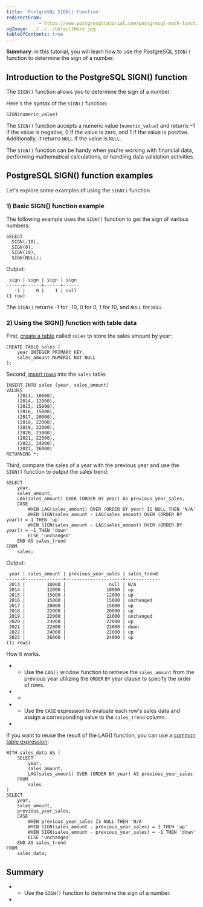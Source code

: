 ```yaml
---
title: 'PostgreSQL SIGN() Function'
redirectFrom: 
            - https://www.postgresqltutorial.com/postgresql-math-functions/postgresql-sign/
ogImage: ../../../defaultHero.jpg
tableOfContents: true
---
```


**Summary**: in this tutorial, you will learn how to use the PostgreSQL `SIGN()` function to determine the sign of a number.



## Introduction to the PostgreSQL SIGN() function



The `SIGN()` function allows you to determine the sign of a number.



Here's the syntax of the `SIGN()` function:



```
SIGN(numeric_value)
```



The `SIGN()` function accepts a numeric value (`numeric_value`) and returns -1 if the value is negative, 0 if the value is zero, and 1 if the value is positive. Additionally, it returns `NULL` if the value is `NULL`.



The `SIGN()` function can be handy when you're working with financial data, performing mathematical calculations, or handling data validation activities.



## PostgreSQL SIGN() function examples



Let's explore some examples of using the `SIGN()` function.



### 1) Basic SIGN() function example



The following example uses the `SIGN()` function to get the sign of various numbers:



```
SELECT
  SIGN(-10),
  SIGN(0),
  SIGN(10),
  SIGN(NULL);
```



Output:



```
 sign | sign | sign | sign
------+------+------+------
   -1 |    0 |    1 | null
(1 row)
```



The `SIGN()` returns -1 for -10, 0 for 0, 1 for 10, and `NULL` for `NULL`.



### 2) Using the SIGN() function with table data



First, [create a table](/docs/postgresql/postgresql-create-table) called `sales` to store the sales amount by year:



```
CREATE TABLE sales (
    year INTEGER PRIMARY KEY,
    sales_amount NUMERIC NOT NULL
);
```



Second, [insert rows](/docs/postgresql/postgresql-insert-multiple-rows) into the `sales` table:



```
INSERT INTO sales (year, sales_amount)
VALUES
    (2013, 10000),
    (2014, 12000),
    (2015, 15000),
    (2016, 15000),
    (2017, 20000),
    (2018, 22000),
    (2019, 22000),
    (2020, 23000),
    (2021, 22000),
    (2022, 24000),
    (2023, 26000)
RETURNING *;
```



Third, compare the sales of a year with the previous year and use the `SIGN()` function to output the sales trend:



```
SELECT
    year,
    sales_amount,
    LAG(sales_amount) OVER (ORDER BY year) AS previous_year_sales,
    CASE
        WHEN LAG(sales_amount) OVER (ORDER BY year) IS NULL THEN 'N/A'
        WHEN SIGN(sales_amount - LAG(sales_amount) OVER (ORDER BY year)) = 1 THEN 'up'
        WHEN SIGN(sales_amount - LAG(sales_amount) OVER (ORDER BY year)) = -1 THEN 'down'
        ELSE 'unchanged'
    END AS sales_trend
FROM
    sales;
```



Output:



```
 year | sales_amount | previous_year_sales | sales_trend
------+--------------+---------------------+-------------
 2013 |        10000 |                null | N/A
 2014 |        12000 |               10000 | up
 2015 |        15000 |               12000 | up
 2016 |        15000 |               15000 | unchanged
 2017 |        20000 |               15000 | up
 2018 |        22000 |               20000 | up
 2019 |        22000 |               22000 | unchanged
 2020 |        23000 |               22000 | up
 2021 |        22000 |               23000 | down
 2022 |        24000 |               22000 | up
 2023 |        26000 |               24000 | up
(11 rows)
```



How it works.



- - Use the `LAG()` window function to retrieve the `sales_amount` from the previous year utilizing the `ORDER` `BY` year clause to specify the order of rows.
- -
- - Use the `CASE` expression to evaluate each row's sales data and assign a corresponding value to the `sales_trend` column.
- 


If you want to reuse the result of the LAG() function, you can use a [common table expression](/docs/postgresql/postgresql-cte):



```
WITH sales_data AS (
    SELECT
        year,
        sales_amount,
        LAG(sales_amount) OVER (ORDER BY year) AS previous_year_sales
    FROM
        sales
)
SELECT
    year,
    sales_amount,
    previous_year_sales,
    CASE
        WHEN previous_year_sales IS NULL THEN 'N/A'
        WHEN SIGN(sales_amount - previous_year_sales) = 1 THEN 'up'
        WHEN SIGN(sales_amount - previous_year_sales) = -1 THEN 'down'
        ELSE 'unchanged'
    END AS sales_trend
FROM
    sales_data;
```



## Summary



- - Use the `SIGN()` function to determine the sign of a number.
- 
